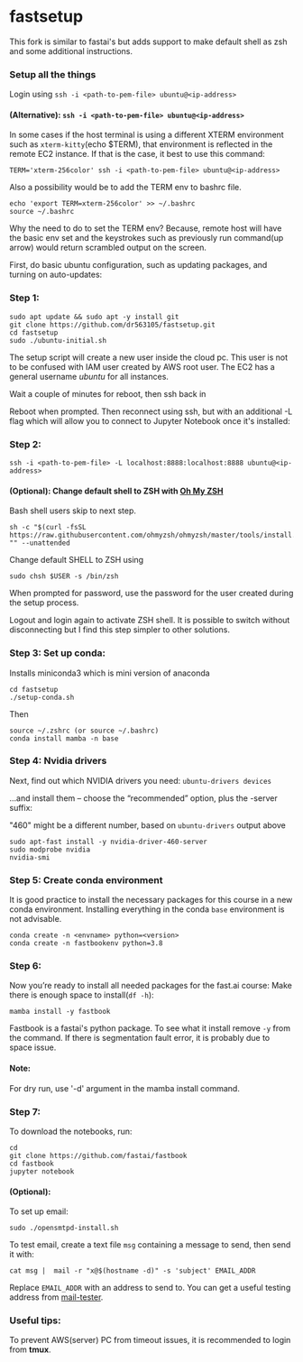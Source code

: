 # fastsetup
This fork is similar to fastai's but adds support to make default shell as zsh and some
additional instructions.

### Setup all the things

Login using `ssh -i <path-to-pem-file> ubuntu@<ip-address>`
#### (Alternative): `ssh -i <path-to-pem-file> ubuntu@<ip-address>`


In some cases if the host terminal is using a different XTERM environment such as `xterm-kitty`(echo $TERM), that environment is reflected 
in the remote EC2 instance. If that is the case, it best to use this command: 

`TERM='xterm-256color' ssh -i <path-to-pem-file> ubuntu@<ip-address>`

Also a possibility would be to add the TERM env to bashrc file. 

```
echo 'export TERM=xterm-256color' >> ~/.bashrc
source ~/.bashrc
```

Why the need to do to set the TERM env? Because, remote host will have the basic env set
and the keystrokes such as previously run command(up arrow) would return scrambled output
on the screen.

First, do basic ubuntu configuration, such as updating packages, and turning on auto-updates:

### Step 1:
```
sudo apt update && sudo apt -y install git
git clone https://github.com/dr563105/fastsetup.git
cd fastsetup
sudo ./ubuntu-initial.sh
```

The setup script will create a new user inside the cloud pc. This user is not to be
confused with IAM user created by AWS root user. The EC2 has a general username *ubuntu*
for all instances. 

Wait a couple of minutes for reboot, then ssh back in

Reboot when prompted. 
Then reconnect using ssh, but with an additional -L flag which will allow you to connect to Jupyter Notebook once it's installed:

### Step 2:

`ssh -i <path-to-pem-file> -L localhost:8888:localhost:8888 ubuntu@<ip-address>`

#### (Optional): Change default shell to ZSH with [Oh My ZSH](https://github.com/ohmyzsh/ohmyzsh)
Bash shell users skip to next step.

```
sh -c "$(curl -fsSL https://raw.githubusercontent.com/ohmyzsh/ohmyzsh/master/tools/install.sh)" "" --unattended
```
Change default SHELL to ZSH using 
```
sudo chsh $USER -s /bin/zsh

```

When prompted for password, use the password for the user created during the setup
process.

Logout and login again to activate ZSH shell. It is possible to switch without
disconnecting but I find this step simpler to other solutions.

### Step 3: Set up conda:
Installs miniconda3 which is mini version of anaconda 

```
cd fastsetup
./setup-conda.sh
```
Then 

```
source ~/.zshrc (or source ~/.bashrc)
conda install mamba -n base 
```

### Step 4: Nvidia drivers
Next, find out which NVIDIA drivers you need: `ubuntu-drivers devices`

…and install them – choose the “recommended” option, plus the -server suffix:

"460" might be a different number, based on `ubuntu-drivers` output above

```
sudo apt-fast install -y nvidia-driver-460-server
sudo modprobe nvidia
nvidia-smi
```
### Step 5: Create conda environment
It is good practice to install the necessary packages for this course in a new conda
environment. Installing everything in the conda `base` environment is not advisable.
```
conda create -n <envname> python=<version>
conda create -n fastbookenv python=3.8
```
### Step 6: 

Now you’re ready to install all needed packages for the fast.ai course:
Make there is enough space to install(`df -h`):

```
mamba install -y fastbook
```
Fastbook is a fastai's python package. To see what it install remove `-y` from the command. 
If there is segmentation fault error, it is probably due to space issue.

#### Note: 
For dry run, use '-d' argument in the mamba install command. 

### Step 7: 
To download the notebooks, run:
```
cd
git clone https://github.com/fastai/fastbook
cd fastbook
jupyter notebook
```

#### (Optional): 
To set up email:

    sudo ./opensmtpd-install.sh

To test email, create a text file `msg` containing a message to send, then send it with:

    cat msg |  mail -r "x@$(hostname -d)" -s 'subject' EMAIL_ADDR

Replace `EMAIL_ADDR` with an address to send to. You can get a useful testing address from [mail-tester](https://www.mail-tester.com/).

### Useful tips:
To prevent AWS(server) PC from timeout issues, it is recommended to login from **tmux**.
